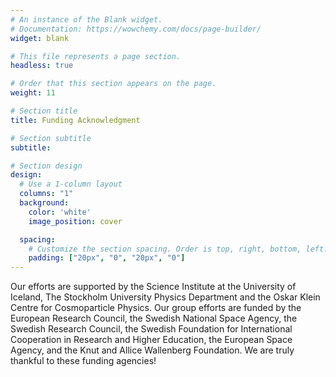 ```yaml
---
# An instance of the Blank widget.
# Documentation: https://wowchemy.com/docs/page-builder/
widget: blank

# This file represents a page section.
headless: true

# Order that this section appears on the page.
weight: 11

# Section title
title: Funding Acknowledgment

# Section subtitle
subtitle:

# Section design
design:
  # Use a 1-column layout
  columns: "1"
  background:
    color: 'white'
    image_position: cover

  spacing:
    # Customize the section spacing. Order is top, right, bottom, left.
    padding: ["20px", "0", "20px", "0"]
---
```


Our efforts are supported by the Science Institute at the University of Iceland, The Stockholm University Physics Department and the Oskar Klein Centre for Cosmoparticle Physics. Our group efforts are funded by the European Research Council, the Swedish National Space Agency, the Swedish Research Council, the Swedish Foundation for International Cooperation in Research and Higher Education, the European Space Agency, and the Knut and Allice Wallenberg Foundation. We are truly thankful to these funding agencies!

<!-- ![screen reader text](funding.jpg "") -->